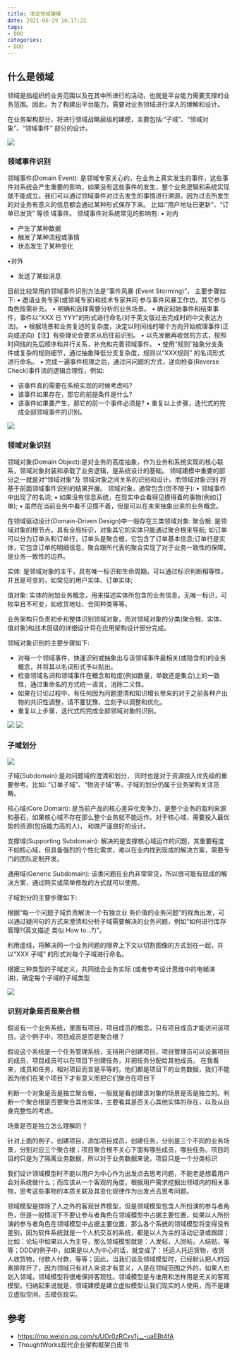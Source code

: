 ```yaml
---
title: 浅谈领域建模
date: 2021-06-29 16:17:22
tags:
- DDD
categories:
- DDD
---
```


## 什么是领域

领域是指组织的业务范围以及在其中所进行的活动，也就是平台能力需要支撑的业务范围。因此，为了构建出平台能力，需要对业务领域进行深入的理解和设计。

在业务架构部分，将进行领域战略层级的建模，主要包括:“子域”、“领域对象”、“领域事件” 部分的设计。

![](/images/ddd/domain-design.jpg)

### 领域事件识别

领域事件(Domain Event): 是领域专家关心的，在业务上真实发生的事件，这些事件对系统会产生重要的影响，如果没有这些事件的发生，整个业务逻辑和系统实现就不能成立。我们可以通过领域事件对过去发生的事情进行溯源，因为过去所发生的对业务有意义的信息都会通过某种形式保存下来。 比如:“用户地址已更新”、“订单已发货” 等领 域事件。
领域事件对系统常见的影响有: 
• 对内
- 产生了某种数据
- 触发了某种流程或事情 
- 状态发生了某种变化

•对外
- 发送了某些消息

目前比较常用的领域事件识别方法是“事件风暴 (Event Storming)”，
主要步骤如下:
• 邀请业务专家(或领域专家)和技术专家共同 参与事件风暴工作坊，其它参与角色按需补充。
• 明确和选择需要分析的业务场景。
• 确定起始事件和结束事件，事件以“XXX 已 YYY”的形式进行命名(对于英文版过去完成时的中文表达方法)。
• 根据场景和业务复述的复杂度，决定以时间线的哪个方向开始梳理事件(正向或逆向)【注】有些理论会要求从后往前识别。
• 以先发散再收敛的方式，按照时间线的先后顺序和并行关系，补充和完善领域事件。
• 使用“规则”抽象分支条件或复杂的规则细节，通过抽象降低分支复杂度，规则以“XXX规则” 的名词形式进行命名。
• 完成一遍事件梳理之后，通过问问题的方式，逆向检查(Reverse Check)事件流的逻辑合理性，例如:
- 该事件真的需要在系统实现的时候考虑吗?
- 该事件如果存在，那它的前提条件是什么? 
- 该事件如果要产生，那它的前一个事件必须是?
• 重复以上步骤，迭代式的完成全部领域事件的识别。

![](/images/ddd/event.jpg)


### 领域对象识别

领域对象(Domain Object):是对业务的高度抽象，作为业务和系统实现的核心联系，领域对象封装和承载了业务逻辑，是系统设计的基础。
领域建模中重要的部分之一就是对“领域对象”及 领域对象之间关系的识别和设计。而领域对象识别 将基于前面领域事件识别的结果开展。
领域对象，通常包含(但不限于):
• 领域事件中出现了的名词;
• 如果没有信息系统，在现实中会看得见摸得着的事物(例如订单);
• 虽然在当前业务中看不见摸不着，但是可以在未来抽象出来的业务概念。

在领域驱动设计(Domain-Driven Design)中一般存在三类领域对象:
聚合根: 是领域对象的根节点，具有全局标识，对象其它的实体只能通过聚合根来导航;
如订单可以分为订单头和订单行，订单头是聚合根，它包含了订单基本信息;订单行是实体，它包含订单的明细信息，聚合跟所代表的聚合实现了对于业务一致性的保障，是业务一致性的边界。

实体: 是领域对象的主干，具有唯一标识和生命周期，可以通过标识判断相等性，并且是可变的，如常见的用户实体、订单实体;

值对象: 实体的附加业务概念，用来描述实体所包含的业务信息，无唯一标识，可枚举且不可变，如收货地址、合同种类等等。

业务架构只负责初步和整体识别领域对象，而对领域对象的分类(聚合根、实体、值对象)和战术层级的详细设计将在应用架构设计部分完成。

领域对象识别的主要步骤如下:

- 对每一个领域事件，快速识别或抽象出与该领域事件最相关(或隐含的)的业务概念，并将其以名词形式予以贴出。
- 检查领域名词和领域事件在概念和粒度(例如数量，单数还是集合)上的一致性，通过重命名的方式统一语言，消除二义性。
- 如果在讨论过程中，有任何因为问题澄清和知识增长带来的对于之前各种产出物的共识性调整，请不要犹豫，立刻予以调整和优化。
- 重复以上步骤，迭代式的完成全部领域对象的识别。

![](/images/ddd/d1.jpg) ![](/images/ddd/d2.jpg)


###  子域划分

![](/images/ddd/sub-domain.jpg)


子域(Subdomain):是对问题域的澄清和划分， 同时也是对于资源投入优先级的重要参考。比如: “订单子域”、“物流子域”等，子域的划分仍属于业务架构关注范畴。

核心域(Core Domain): 是当前产品的核心差异化竞争力，是整个业务的盈利来源和基石，如果核心域不存在那么整个业务就不能运作。对于核心域，需要投入最优势的资源(包括能力高的人)， 和做严谨良好的设计。

支撑域(Supporting Subdomain): 解决的是支撑核心域运作的问题，其重要程度不如核心域，但具备强烈的个性化需求，难以在业内找到现成的解决方案，需要专门的团队定制开发。

通用域(Generic Subdomain): 该类问题在业内非常常见，所以很可能有现成的解决方案，通过购买或简单修改的方式就可以使用。

子域划分的主要步骤如下:

根据“每一个问题子域负责解决一个有独立业 务价值的业务问题”的视角出发，可以通过疑问句的方式来澄清和分析子域需要解决的业务问题，例如“如何进行库存管理?(英文描述 类似 How to...?)”。

利用虚线，将解决同一个业务问题的限界上下文以切割图像的方式划在一起，并以“XXX 子域” 的形式对每个子域进行命名。

根据三种类型的子域定义，共同结合业务实际 (或者参考设计思维中的电梯演讲)，确定每个子域的子域类型

![](/images/ddd/domain-seg.jpg)

### 识别对象是否是聚合根
假设有一个业务系统，里面有项目，项目成员的概念，只有项目成员才能访问该项目。这个例子中，项目成员是否是聚合根？

假设这个系统是一个任务管理系统，支持用户创建项目，项目管理员可以设置项目的成员，项目成员可以在项目下创建任务，并把任务分配给其他成员。
在我看来，成员和任务，相对项目而言是平等的，他们都是项目下的业务数据，我们不能因为他们在某个项目下才有意义而把它们聚合在项目下

判断一个对象是否是独立聚合根，一般就是看创建该对象的场景是否是独立的。判断一个聚合根是否要聚合其他实体，主要看其是否关心其他实体的存在，以及从自身完整性的考虑。

场景是否是独立怎么理解的？

针对上面的例子，创建项目，添加项目成员，创建任务，分别是三个不同的业务场景，分别对应三个聚合根；项目聚合根不关心下面有哪些成员，哪些任务。项目的目的只是为了隔离业务数据，所以对于业务数据来说，项目只是一个分类标识

我们设计领域模型时不能以用户为中心作为出发点去思考问题，不能老是想着用户会对系统做什么；而应该从一个客观的角度，根据用户需求挖掘出领域内的相关事物，思考这些事物的本质关联及其变化规律作为出发点去思考问题。

领域模型是排除了人之外的客观世界模型，但是领域模型包含人所扮演的参与者角色，但是一般情况下不要让参与者角色在领域模型中占据主要位置，如果以人所扮演的参与者角色在领域模型中占据主要位置，那么各个系统的领域模型将变得没有差别，因为软件系统就是一个人机交互的系统，都是以人为主的活动记录或跟踪；比如：论坛中如果以人为主导，那么领域模型就是：人发帖，人回帖，人结贴，等等；DDD的例子中，如果是以人为中心的话，就变成了：托运人托运货物，收货人收货物，付款人付款，等等；因此，当我们谈及领域模型时，已经默认把人的因素排除开了，因为领域只有对人来说才有意义，人是在领域范围之外的，如果人也划入领域，领域模型将很难保持客观性。领域模型是与谁用和怎样用是无关的客观模型。归纳起来说就是，领域建模是建立虚拟模型让我们现实的人使用，而不是建立虚拟空间，去模仿现实。

## 参考
- https://mp.weixin.qq.com/s/UOr0zRCxy1j__-uaEBt4fA
- ThoughtWorks现代企业架构框架白皮书